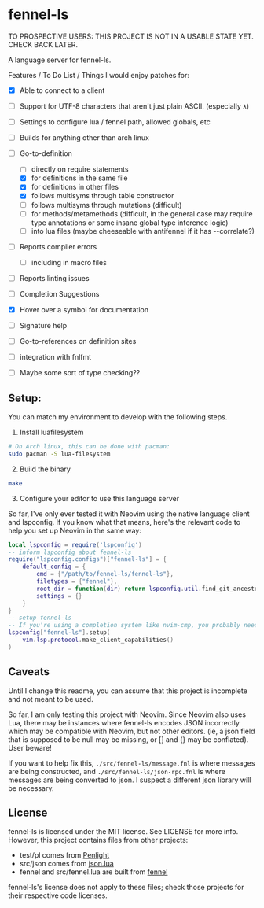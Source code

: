 # fennel-ls
TO PROSPECTIVE USERS:
THIS PROJECT IS NOT IN A USABLE STATE YET. CHECK BACK LATER.

A language server for fennel-ls.

Features / To Do List / Things I would enjoy patches for:

- [X] Able to connect to a client
- [ ] Support for UTF-8 characters that aren't just plain ASCII. (especially `λ`)
- [ ] Settings to configure lua / fennel path, allowed globals, etc
- [ ] Builds for anything other than arch linux
- [ ] Go-to-definition
    - [ ] directly on require statements
    - [X] for definitions in the same file
    - [X] for definitions in other files
    - [X] follows multisyms through table constructor
    - [ ] follows multisyms through mutations (difficult)
    - [ ] for methods/metamethods (difficult, in the general case may require type annotations or some insane global type inference logic)
    - [ ] into lua files (maybe cheeseable with antifennel if it has --correlate?)

- [ ] Reports compiler errors
    - [ ] including in macro files
- [ ] Reports linting issues
- [ ] Completion Suggestions
- [X] Hover over a symbol for documentation
- [ ] Signature help
- [ ] Go-to-references on definition sites
- [ ] integration with fnlfmt
- [ ] Maybe some sort of type checking??


## Setup:
You can match my environment to develop with the following steps.

1. Install luafilesystem
```sh
# On Arch linux, this can be done with pacman:
sudo pacman -S lua-filesystem
```

2. Build the binary
```sh
make
```

3. Configure your editor to use this language server

So far, I've only ever tested it with Neovim using the native language client and lspconfig.
If you know what that means, here's the relevant code to help you set up Neovim in the same way:
```lua
local lspconfig = require('lspconfig')
-- inform lspconfig about fennel-ls
require("lspconfig.configs")["fennel-ls"] = {
    default_config = {
        cmd = {"/path/to/fennel-ls/fennel-ls"},
        filetypes = {"fennel"},
        root_dir = function(dir) return lspconfig.util.find_git_ancestor(dir) end,
        settings = {}
    }
}
-- setup fennel-ls
-- If you're using a completion system like nvim-cmp, you probably need to modify this line.
lspconfig["fennel-ls"].setup(
    vim.lsp.protocol.make_client_capabilities()
)
```

## Caveats
Until I change this readme, you can assume that this project is incomplete and not meant to be used.

So far, I am only testing this project with Neovim. Since Neovim also uses Lua, there may be instances where fennel-ls encodes JSON incorrectly which may be compatible with Neovim, but not other editors. (ie, a json field that is supposed to be null may be missing, or [] and {} may be conflated). User beware!

If you want to help fix this, `./src/fennel-ls/message.fnl` is where messages are being constructed,
and `./src/fennel-ls/json-rpc.fnl` is where messages are being converted to json. I suspect a different json library will be necessary.

## License
fennel-ls is licensed under the MIT license. See LICENSE for more info.
However, this project contains files from other projects:
* test/pl comes from [Penlight](https://github.com/lunarmodules/Penlight)
* src/json comes from [json.lua](https://github.com/rxi/json.lua)
* fennel and src/fennel.lua are built from [fennel](https://git.sr.ht/~technomancy/fennel)

fennel-ls's license does not apply to these files; check those projects for their respective code licenses.
